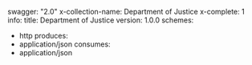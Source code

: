 swagger: "2.0"
x-collection-name: Department of Justice
x-complete: 1
info:
  title: Department of Justice
  version: 1.0.0
schemes:
- http
produces:
- application/json
consumes:
- application/json